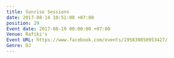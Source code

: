 ```yaml
---
title: Sunrise Sessions
date: 2017-08-14 10:51:00 +07:00
position: 29
Event date: 2017-08-19 00:00:00 +07:00
Venue: Rafiki's
Event URL: https://www.facebook.com/events/195830850953427/
Genre: DJ
---
```


